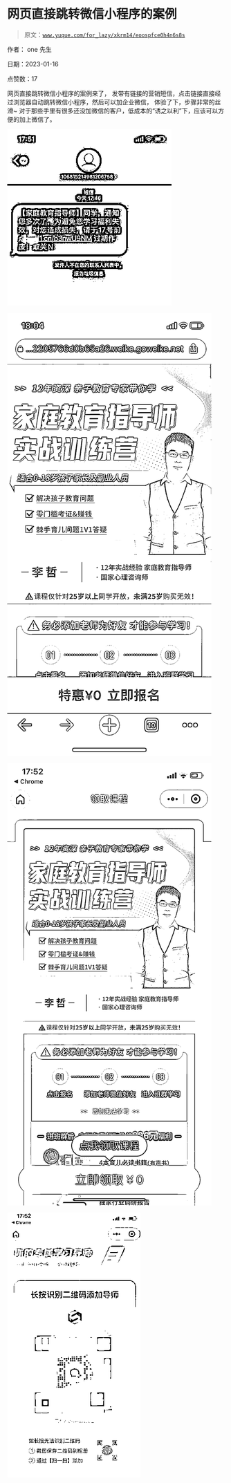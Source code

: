 # 网页直接跳转微信小程序的案例

> 原文：[`www.yuque.com/for_lazy/xkrm14/eoospfce0h4n6s8s`](https://www.yuque.com/for_lazy/xkrm14/eoospfce0h4n6s8s)

作者： one 先生 

日期：2023-01-16 

点赞数：17 

网页直接跳转微信小程序的案例来了， 发带有链接的营销短信，点击链接直接经过浏览器自动跳转微信小程序，然后可以加企业微信， 体验了下，步骤非常的丝滑~ 对于那些手里有很多还没加微信的客户，低成本的“诱之以利”下，应该可以方便的加上微信了。 

![](img/1f351c9bb3c73fcc6a0d88b378766961.png) 

![](img/0302a5d355dccd1159cb42932229d3f8.png) 

![](img/27fdbf55d6e39317eed9097e14ca4f3f.png) 

![](img/6baa1437a0298cd8cb26916793d84707.png) 

